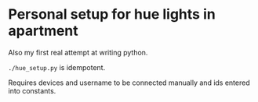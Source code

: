 # Personal setup for hue lights in apartment

Also my first real attempt at writing python.

`./hue_setup.py` is idempotent.

Requires devices and username to be connected manually and ids entered into constants.
